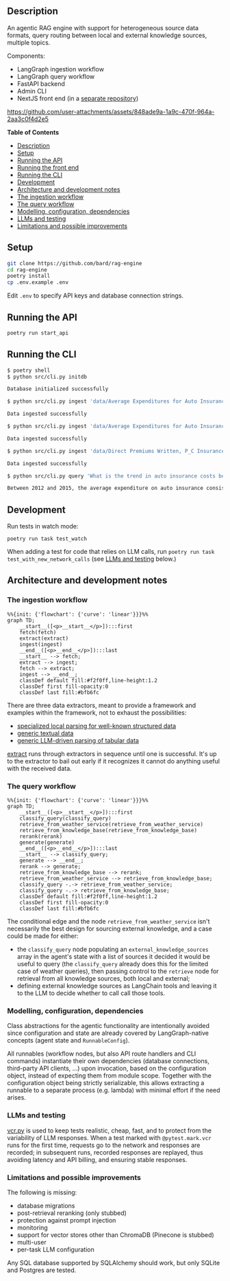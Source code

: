 ## Description

An agentic RAG engine with support for heterogeneous source data formats, query routing between local and external knowledge sources, multiple topics.

Components:

- LangGraph ingestion workflow
- LangGraph query workflow
- FastAPI backend
- Admin CLI
- NextJS front end (in a [separate repository](https://github.com/bard/rag-frontend))

https://github.com/user-attachments/assets/848ade9a-1a9c-470f-964a-2aa3c0f4d2e5

<!-- markdown-toc start - Don't edit this section. Run M-x markdown-toc-refresh-toc -->

**Table of Contents**

- [Description](#description)
- [Setup](#setup)
- [Running the API](#running-the-api)
- [Running the front end](#running-the-front-end)
- [Running the CLI](#running-the-cli)
- [Development](#development)
- [Architecture and development notes](#architecture-and-development-notes)
- [The ingestion workflow](#the-ingestion-workflow)
- [The query workflow](#the-query-workflow)
- [Modelling, configuration, dependencies](#modelling-configuration-dependencies)
- [LLMs and testing](#llms-and-testing)
- [Limitations and possible improvements](#limitations-and-possible-improvements)

<!-- markdown-toc end -->

## Setup

```sh
git clone https://github.com/bard/rag-engine
cd rag-engine
poetry install
cp .env.example .env
```

Edit `.env` to specify API keys and database connection strings.

## Running the API

```sh
poetry run start_api
```

## Running the CLI

```sh
$ poetry shell
$ python src/cli.py initdb

Database initialized successfully

$ python src/cli.py ingest 'data/Average Expenditures for Auto Insurance, 2005-2013.xls'

Data ingested successfully

$ python src/cli.py ingest 'data/Average Expenditures for Auto Insurance, 2012-2021.xls'

Data ingested successfully

$ python src/cli.py ingest 'data/Direct Premiums Written, P_C Insurance By State, 2023 (1).xls'

Data ingested successfully

$ python src/cli.py query 'What is the trend in auto insurance costs between 2012 and 2015?'

Between 2012 and 2015, the average expenditure on auto insurance consistently increased. Specifically, it rose from $812.4 in 2012 to $896.66 in 2015, with annual percent changes of 2.2%, 3.5%, and 3.4%, respectively.
```

## Development

Run tests in watch mode:

```
poetry run task test_watch
```

When adding a test for code that relies on LLM calls, run `poetry run task test_with_new_network_calls` (see [LLMs and testing](#llms-and-testing) below.)

## Architecture and development notes

### The ingestion workflow

```mermaid
%%{init: {'flowchart': {'curve': 'linear'}}}%%
graph TD;
	__start__([<p>__start__</p>]):::first
	fetch(fetch)
	extract(extract)
	ingest(ingest)
	__end__([<p>__end__</p>]):::last
	__start__ --> fetch;
	extract --> ingest;
	fetch --> extract;
	ingest --> __end__;
	classDef default fill:#f2f0ff,line-height:1.2
	classDef first fill-opacity:0
	classDef last fill:#bfb6fc
```

There are three data extractors, meant to provide a framework and examples within the framework, not to exhaust the possibilities:

- [specialized local parsing for well-known structured data](src/data/insurance_average_expenditure.py)
- [generic textual data](src/data/textual.py)
- [generic LLM-driven parsing of tabular data](src/data/generic_tabular.py)

[extract](src/workflow_ingest/node_extract.py) runs through extractors in sequence until one is successful. It's up to the extractor to bail out early if it recognizes it cannot do anything useful with the received data.

### The query workflow

```mermaid
%%{init: {'flowchart': {'curve': 'linear'}}}%%
graph TD;
	__start__([<p>__start__</p>]):::first
	classify_query(classify_query)
	retrieve_from_weather_service(retrieve_from_weather_service)
	retrieve_from_knowledge_base(retrieve_from_knowledge_base)
	rerank(rerank)
	generate(generate)
	__end__([<p>__end__</p>]):::last
	__start__ --> classify_query;
	generate --> __end__;
	rerank --> generate;
	retrieve_from_knowledge_base --> rerank;
	retrieve_from_weather_service --> retrieve_from_knowledge_base;
	classify_query -.-> retrieve_from_weather_service;
	classify_query -.-> retrieve_from_knowledge_base;
	classDef default fill:#f2f0ff,line-height:1.2
	classDef first fill-opacity:0
	classDef last fill:#bfb6fc
```

The conditional edge and the node `retrieve_from_weather_service` isn't necessarily the best design for sourcing external knowledge, and a case could be made for either:

- the `classify_query` node populating an `external_knowledge_sources` array in the agent's state with a list of sources it decided it would be useful to query (the `classify_query` already does this for the limited case of weather queries), then passing control to the `retrieve` node for retrieval from all knowledge sources, both local and external;
- defining external knowledge sources as LangChain tools and leaving it to the LLM to decide whether to call call those tools.

### Modelling, configuration, dependencies

Class abstractions for the agentic functionality are intentionally avoided since configuration and state are already covered by LangGraph-native concepts (agent state and `RunnableConfig`).

All runnables (workflow nodes, but also API route handlers and CLI commands) instantiate their own dependencies (database connections, third-party API clients, ...) upon invocation, based on the configuration object, instead of expecting them from module scope. Together with the configuration object being strictly serializable, this allows extracting a runnable to a separate process (e.g. lambda) with minimal effort if the need arises.

### LLMs and testing

[vcr.py](https://vcrpy.readthedocs.io/en/latest/) is used to keep tests realistic, cheap, fast, and to protect from the variability of LLM responses. When a test marked with `@pytest.mark.vcr` runs for the first time, requests go to the network and responses are recorded; in subsequent runs, recorded responses are replayed, thus avoiding latency and API billing, and ensuring stable responses.

### Limitations and possible improvements

The following is missing:

- database migrations
- post-retrieval reranking (only stubbed)
- protection against prompt injection
- monitoring
- support for vector stores other than ChromaDB (Pinecone is stubbed)
- multi-user
- per-task LLM configuration

Any SQL database supported by SQLAlchemy should work, but only SQLite and Postgres are tested.
